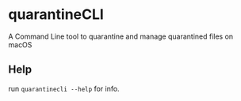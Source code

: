 # quarantineCLI

A Command Line tool to quarantine and manage quarantined files on macOS

## Help
run `quarantinecli --help` for info.

